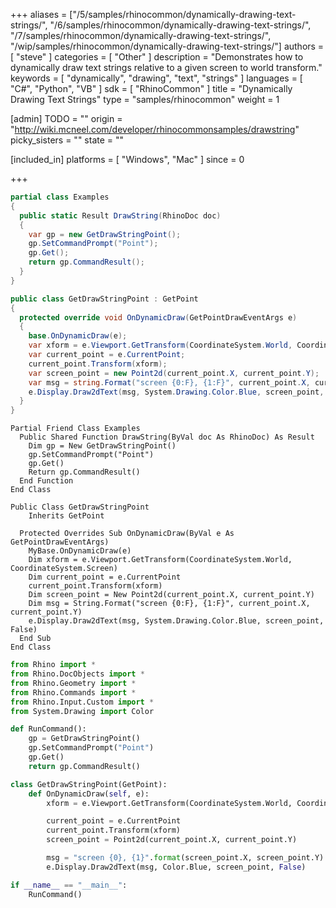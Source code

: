 +++
aliases = ["/5/samples/rhinocommon/dynamically-drawing-text-strings/", "/6/samples/rhinocommon/dynamically-drawing-text-strings/", "/7/samples/rhinocommon/dynamically-drawing-text-strings/", "/wip/samples/rhinocommon/dynamically-drawing-text-strings/"]
authors = [ "steve" ]
categories = [ "Other" ]
description = "Demonstrates how to dynamically draw text strings relative to a given screen to world transform."
keywords = [ "dynamically", "drawing", "text", "strings" ]
languages = [ "C#", "Python", "VB" ]
sdk = [ "RhinoCommon" ]
title = "Dynamically Drawing Text Strings"
type = "samples/rhinocommon"
weight = 1

[admin]
TODO = ""
origin = "http://wiki.mcneel.com/developer/rhinocommonsamples/drawstring"
picky_sisters = ""
state = ""

[included_in]
platforms = [ "Windows", "Mac" ]
since = 0

+++

<div class="codetab-content" id="cs">

```cs
partial class Examples
{
  public static Result DrawString(RhinoDoc doc)
  {
    var gp = new GetDrawStringPoint();
    gp.SetCommandPrompt("Point");
    gp.Get();
    return gp.CommandResult();
  }
}

public class GetDrawStringPoint : GetPoint
{
  protected override void OnDynamicDraw(GetPointDrawEventArgs e)
  {
    base.OnDynamicDraw(e);
    var xform = e.Viewport.GetTransform(CoordinateSystem.World, CoordinateSystem.Screen);
    var current_point = e.CurrentPoint;
    current_point.Transform(xform);
    var screen_point = new Point2d(current_point.X, current_point.Y);
    var msg = string.Format("screen {0:F}, {1:F}", current_point.X, current_point.Y);
    e.Display.Draw2dText(msg, System.Drawing.Color.Blue, screen_point, false);
  }
}
```

</div>


<div class="codetab-content" id="vb">

```vbnet
Partial Friend Class Examples
  Public Shared Function DrawString(ByVal doc As RhinoDoc) As Result
	Dim gp = New GetDrawStringPoint()
	gp.SetCommandPrompt("Point")
	gp.Get()
	Return gp.CommandResult()
  End Function
End Class

Public Class GetDrawStringPoint
	Inherits GetPoint

  Protected Overrides Sub OnDynamicDraw(ByVal e As GetPointDrawEventArgs)
	MyBase.OnDynamicDraw(e)
	Dim xform = e.Viewport.GetTransform(CoordinateSystem.World, CoordinateSystem.Screen)
	Dim current_point = e.CurrentPoint
	current_point.Transform(xform)
	Dim screen_point = New Point2d(current_point.X, current_point.Y)
	Dim msg = String.Format("screen {0:F}, {1:F}", current_point.X, current_point.Y)
	e.Display.Draw2dText(msg, System.Drawing.Color.Blue, screen_point, False)
  End Sub
End Class
```

</div>


<div class="codetab-content" id="py">

```python
from Rhino import *
from Rhino.DocObjects import *
from Rhino.Geometry import *
from Rhino.Commands import *
from Rhino.Input.Custom import *
from System.Drawing import Color

def RunCommand():
    gp = GetDrawStringPoint()
    gp.SetCommandPrompt("Point")
    gp.Get()
    return gp.CommandResult()

class GetDrawStringPoint(GetPoint):
    def OnDynamicDraw(self, e):
        xform = e.Viewport.GetTransform(CoordinateSystem.World, CoordinateSystem.Screen)

        current_point = e.CurrentPoint
        current_point.Transform(xform)
        screen_point = Point2d(current_point.X, current_point.Y)

        msg = "screen {0}, {1}".format(screen_point.X, screen_point.Y)
        e.Display.Draw2dText(msg, Color.Blue, screen_point, False)

if __name__ == "__main__":
    RunCommand()
```

</div>
